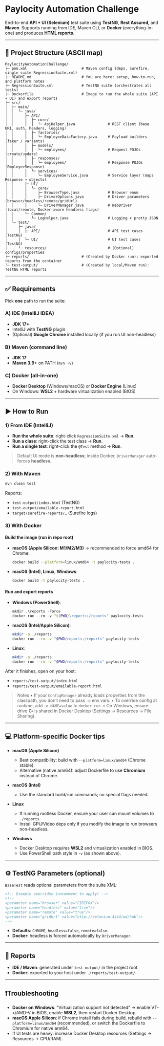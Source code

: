 # Paylocity Automation Challenge

End-to-end **API + UI (Selenium)** test suite using **TestNG**, **Rest Assured**, and **Maven**.
Supports running from IDE, Maven CLI, or **Docker** (everything-in-one) and produces **HTML reports**.

---

## 📁 Project Structure (ASCII map)

```
PaylocityAutomationChallenge/
├─ pom.xml                         # Maven config (deps, Surefire, single suite RegressionSuite.xml)
├─ README.md                       # You are here: setup, how-to-run, and platform notes
├─ RegressionSuite.xml             # TestNG suite (orchestrates all tests)
├─ Dockerfile                      # Image to run the whole suite (API + UI) and export reports
├─ src/
│  ├─ main/
│  │  └─ java/
│  │     ├─ API/
│  │     │  ├─ core/
│  │     │  │  └─ ApiHelper.java               # REST client (base URI, auth, headers, logging)
│  │     │  ├─ factories/
│  │     │  │  └─ EmployeeDataFactory.java     # Payload builders (faker / variants)
│  │     │  ├─ models/
│  │     │  │  └─ employees/                   # Request POJOs (create/update)
│  │     │  ├─ responses/
│  │     │  │  └─ employees/                   # Response POJOs (EmployeeResponse)
│  │     │  └─ services/
│  │     │     └─ EmployeeService.java         # Service layer (maps Response → objects)
│  │     ├─ UI/
│  │     │  └─ core/
│  │     │     ├─ BrowserType.java             # Browser enum
│  │     │     ├─ DriverOptions.java           # Driver parameters (browser/headless/remote/gridUrl)
│  │     │     └─ DriverManager.java           # WebDriver (local/remote, Docker-aware headless flags)
│  │     └─ Common/
│  │        └─ LogHelper.java                  # Logging + pretty JSON
│  └─ test/
│     ├─ java/
│     │  ├─ API/                               # API test cases (TestNG)
│     │  └─ UI/                                # UI test cases (TestNG)
│     └─ resources/                            # (Optional) configs/properties
├─ reports/                        # (Created by Docker run): exported reports from the container
└─ test-output/                    # (Created by local/Maven run): TestNG HTML reports
```

---

## ✅ Requirements

Pick **one** path to run the suite:

### A) IDE (IntelliJ IDEA)

* **JDK 17+**
* IntelliJ with **TestNG** plugin
* (Optional) **Google Chrome** installed locally (if you run UI non-headless)

### B) Maven (command line)

* **JDK 17**
* **Maven 3.9+** on PATH (`mvn -v`)

### C) Docker (all-in-one)

* **Docker Desktop** (Windows/macOS) or **Docker Engine** (Linux)
* On Windows: **WSL2** + hardware virtualization enabled (BIOS)

---

## ▶️ How to Run

### 1) From IDE (IntelliJ)

* **Run the whole suite**: right-click `RegressionSuite.xml` → **Run**.
* **Run a class**: right-click the test class → **Run**.
* **Run a single test**: right-click the `@Test` method → **Run**.

> Default UI mode is **non-headless**; inside Docker, `DriverManager` auto-forces **headless**.

### 2) With Maven

```bash
mvn clean test
```

Reports:

* `test-output/index.html` (TestNG)
* `test-output/emailable-report.html`
* `target/surefire-reports/…` (Surefire logs)

### 3) With Docker

#### Build the image (run in repo root)

* **macOS (Apple Silicon: M1/M2/M3)** → recommended to force amd64 for Chrome:

  ```bash
  docker build --platform=linux/amd64 -t paylocity-tests .
  ```
* **macOS (Intel), Linux, Windows**:

  ```bash
  docker build -t paylocity-tests .
  ```

#### Run and export reports

* **Windows (PowerShell)**:

  ```powershell
  mkdir .\reports -Force
  docker run --rm -v "${PWD}\reports:/reports" paylocity-tests
  ```

* **macOS (Intel/Apple Silicon)**:

  ```bash
  mkdir -p ./reports
  docker run --rm -v "$PWD/reports:/reports" paylocity-tests
  ```

* **Linux**:

  ```bash
  mkdir -p ./reports
  docker run --rm -v "$PWD/reports:/reports" paylocity-tests
  ```

After it finishes, open on your host:

* `reports/test-output/index.html`
* `reports/test-output/emailable-report.html`

> Notes
> • If your `ConfigManager` already loads properties from the classpath, you don’t need to pass `-e` env vars.
> • To override config at runtime, add `-e NAME=value` to `docker run`.
> • On Windows, ensure drive **C:** is shared in Docker Desktop (Settings → Resources → File Sharing).

---

## 💻 Platform-specific Docker tips

* **macOS (Apple Silicon)**

    * Best compatibility: build with `--platform=linux/amd64` (Chrome stable).
    * Alternative (native arm64): adjust Dockerfile to use **Chromium** instead of Chrome.

* **macOS (Intel)**

    * Use the standard build/run commands; no special flags needed.

* **Linux**

    * If running rootless Docker, ensure your user can mount volumes to `./reports`.
    * Install GPU/Video deps only if you modify the image to run browsers non-headless.

* **Windows**

    * Docker Desktop requires **WSL2** and virtualization enabled in BIOS.
    * Use PowerShell path style in `-v` (as shown above).

---

## ⚙️ TestNG Parameters (optional)

`BaseTest` reads optional parameters from the suite XML:

```xml
<!-- Example overrides (uncomment to apply) -->
<!--
<parameter name="browser" value="FIREFOX"/>
<parameter name="headless" value="true"/>
<parameter name="remote" value="true"/>
<parameter name="gridUrl" value="http://selenium:4444/wd/hub"/>
-->
```

* **Defaults**: `CHROME`, `headless=false`, `remote=false`.
* **Docker**: headless is forced automatically by `DriverManager`.

---

## 🧪 Reports

* **IDE / Maven**: generated under `test-output/` in the project root.
* **Docker**: exported to your host under `./reports/test-output/`.

---

## ❗Troubleshooting

* **Docker on Windows**: “Virtualization support not detected” → enable VT-x/AMD-V in BIOS, enable **WSL2**, then restart Docker Desktop.
* **macOS Apple Silicon**: if Chrome install fails during build, rebuild with `--platform=linux/amd64` (recommended), or switch the Dockerfile to Chromium for native arm64.
* If UI tests are heavy: increase Docker Desktop resources (Settings → Resources → CPU/RAM).
